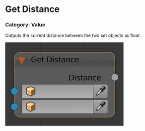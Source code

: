 # Get Distance

### Category: Value

Outputs the current distance between the two set objects as float.

![](/assets/get-distance.JPG)



